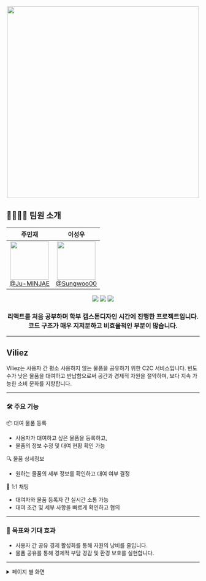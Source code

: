 <div align=center>
  <img src='https://github.com/user-attachments/assets/de0bfac1-d868-4419-a722-87e725e96e84' width=500 />
</div>

## 👨‍👩‍👧‍👦 팀원 소개

<div align=center>

| **주민재** | **이성우** | 
| :------: | :------: |
| [<img src="https://avatars.githubusercontent.com/u/145652237?v=4" height=100 width=100> <br/> @Ju-MINJAE](https://github.com/Ju-MINJAE) | [<img src="https://avatars.githubusercontent.com/u/131874861?v=4" height=100 width=100> <br/> @Sungwoo00](https://github.com/Sungwoo00) |

</div>

<div align="center">
  <img src="https://img.shields.io/badge/React.js-61DAFB?style=for-the-badge&logo=React&logoColor=white">
  <img src="https://img.shields.io/badge/firebase-DD2C00?style=for-the-badge&logo=firebase&logoColor=ffffff"/>
  <img src="https://img.shields.io/badge/PWA-5A0FC8?style=for-the-badge&logo=pwa&logoColor=ffffff"/>
</div>

<div align="center">
  <h3>리액트를 처음 공부하며 학부 캡스톤디자인 시간에 진행한 프로젝트입니다.<br>코드 구조가 매우 지저분하고 비효율적인 부분이 많습니다.</h3>
</div>

---

## Viliez
Viliez는 사용자 간 평소 사용하지 않는 물품을 공유하기 위한 C2C 서비스입니다.
빈도수가 낮은 물품을 대여하고 반납함으로써 공간과 경제적 자원을 절약하며,
보다 지속 가능한 소비 문화를 지향합니다.

---

### 🛠 주요 기능
  
📦 대여 물품 등록
- 사용자가 대여하고 싶은 물품을 등록하고,
- 물품의 정보 수정 및 대여 현황 확인 가능
  
🔍 물품 상세정보
- 원하는 물품의 세부 정보를 확인하고 대여 여부 결정

💬 1:1 채팅
- 대여자와 물품 등록자 간 실시간 소통 가능
- 대여 조건 및 세부 사항을 빠르게 확인하고 협의

---

### 🌟 목표와 기대 효과

- 사용자 간 공유 경제 활성화를 통해 자원의 낭비를 줄입니다.
- 물품 공유를 통해 경제적 부담 경감 및 환경 보호를 실현합니다.

---

<details>
  <summary>페이지 별 화면</summary>


| 화면 | 설명 | 실제 화면 |
|-------------------------------|-----------------------------------|------------------------------------------------------------------------------------------------|
| **홈페이지** | 로그인 후 메인 홈 페이지 | <img src="https://github.com/user-attachments/assets/1ef85942-e8e4-408f-9736-8bea7c1032a7" height="300"/> |
| **물품 상세정보** | 자세히 보기 버튼 클릭 시 물품 상세정보 확인 및 대여 | <img src="https://github.com/user-attachments/assets/f24304b5-02c1-407b-8305-de7e5a74265e" height="300"/> |
| **마이페이지** | 사용자 개인 정보 수정 및 물품 관리 | <img src="https://github.com/user-attachments/assets/c528f8c6-197a-42d1-8e90-3529c80cedb9" height="300"/> |
| **개인정보 수정** | 개인 정보 수정 폼 | <img src="https://github.com/user-attachments/assets/e41c61a8-c0f2-47cb-942a-4ec9fef704af" height="300"/> |
| **물품 등록** | 등록 물품 정보 입력 폼 | <img src="https://github.com/user-attachments/assets/c5232c81-0fba-4559-a264-d3276e38d32f" height="300"/> |
| **등록 물품 관리** | 등록된 물품 정보 수정 및 삭제 | <img src="https://github.com/user-attachments/assets/9bc77b2a-531b-4727-8a4e-126aec7a1388" height="300"/> |
| **물품 대여 기록** | 대여 물품 반납 및 대여 기록 확인 | <img src="https://github.com/user-attachments/assets/acef2029-7487-4c2d-8933-206fdd9af8f8" height="300"/> |
| **채팅 화면** | 대여자와 차용자 간의 1:1 채팅 | <img src="https://github.com/user-attachments/assets/4bb9d4a3-436a-47e0-86b2-b2c73936a7bd" height="300"/> |

</details>
